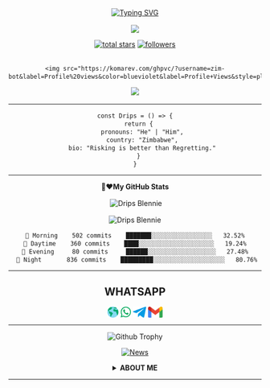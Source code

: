 <div align="center">
<a href="https://git.io/typing-svg"><img src="https://readme-typing-svg.demolab.com?font=Tilt+Warp&size=25&duration=4000&pause=1000&color=16F776&background=000000&width=250&height=40&lines=Hi+Dad+it's+me+Drips;Blessed+Tuna" alt="Typing SVG" /></a>    
<p align="center">
<a href="https://github.com/zim-bot"><img align="center" src="https://github-cardname.caliph.my.id/api?name=zim-bot&description=Hi,%20I%20am%20Drips(blennie).%20Just%20give%20a%20girl🤣%20I%20wanna%20program%20her,%20please%20Support%20Me&image=https://i.ibb.co/kJqXt6T/1678194866669.jpg&backgroundColor=%23ecf0f1&instagram=@ashy45&github=zim-bot&pattern=ticTacToe&colorPattern=%23eaeaea&site=https://youtube.com/@zim-bot"/></a>
</p>


<div align="center">


  <p align="center">
  <a href="https://github.com/zim-bot?tab=repositories&sort=stargazers">
    <img alt="total stars" title="Total stars on GitHub" src="https://custom-icon-badges.herokuapp.com/badge/dynamic/json?logo=star&color=55960c&labelColor=488207&label=Stars&style=for-the-badge&query=%24.stars&url=https://api.github-star-counter.workers.dev/user/zim-bot"/></a>
  <a href="https://github.com/zim-bot?tab=followers">
    <img alt="followers" title="Follow me on Github" src="https://custom-icon-badges.herokuapp.com/github/followers/zim-bot?color=236ad3&labelColor=1155ba&style=for-the-badge&logo=person-add&label=Follow&logoColor=white"/></a>
    </br></br>
 
    <img src="https://komarev.com/ghpvc/?username=zim-bot&label=Profile%20views&color=blueviolet&label=Profile+Views&style=plastic">
  </a>
  
</p>

<p align="center">
  <img src="https://profile-counter.glitch.me/zim-bot/count.svg" />
</p>

<!--
![Metrics](https://github.com/zim-bot/zim-bot/blob/zim-bot/github-metrics.svg)
-->
<!--
[![ReadMe Card](https://github-readme-stats.vercel.app/api/pin/?username=mhankbarbar&repo=insta-Hack&theme=auto)](https://github.com/zim-bot/zimbot-v4)
-->
---
```
const Drips = () => {
  return {
    pronouns: "He" | "Him",
    country: "Zimbabwe",
    bio: "Risking is better than Regretting."
  }
}
```
<!--START_SECTION:waka--> 
 
---

**🫶❤️My GitHub Stats** 

<p>&nbsp;<img align="center" src="https://github-readme-stats.vercel.app/api?username=zim-bot&show_icons=true&theme=highcontrast" alt="Drips Blennie" /></p>

<p><img align="center" src="https://github-readme-streak-stats.herokuapp.com/?user=zim-bot&theme=highcontrast" alt="Drips Blennie" /></p>
</details>


```text
 🧭 Morning    502 commits    ███████░░░░░░░░░░░░░░░░░   32.52% 
 🌆 Daytime    360 commits    ████░░░░░░░░░░░░░░░░░░░░░   19.24% 
 🌃 Evening     80 commits     ██████░░░░░░░░░░░░░░░░░░░   27.48% 
 🌙 Night       836 commits    █████████░░░░░░░░░░░░░░░░░░░░   80.76%

```

<!--END_SECTION:waka-->
---

<div align="center">
  

## WHATSAPP 
<p align="center">
<a href="https://dripsofc.tech" target="blank"><img align="center" height="22px" src="./drips/Web.png" alt="Drips blennie" /></a>   
<a href="https://api.whatsapp.com/send?phone=263718736741&text=Oooh%20Drips%20its%20me" target="blank"><img align="center" height="22px" src="./drips/WhatsApp.png" alt="Drips Blennie"/></a>
<a href="https://telegram.me/blessedtuna" target="blank"><img align="center" height="22px" src="./drips/Telegram.png" alt="Drips Blennie" /></a>   
<a href="mailto:Blessed Tuna (Drips)?&subject=WORKING TOGETHER&body=reinhardtuna@gmail.com" target="blank"><img align="center" height="22px" src="./drips/Gmail.png" alt="Drips Blennie" /></a>   
</p>

---

![Github Trophy](https://github-profile-trophy.vercel.app/?username=zim-bot)

</details>

[![News](https://github-readme-stats.vercel.app/api/pin/?username=zim-bot&theme=highcontrast&repo=zim-bot)](https://github.com/zim-bot)

</details>

<details>
    <summary><b>ABOUT ME</b></summary><br/>
  
---
  
My name is Blessed Tuna, and I’m the proud owner of ZIM BOT, a revolutionary artificial intelligence application. ZIM BOT is the brainchild of myself and my team of dedicated developers. Our goal is to provide an AI-driven solution that can help people in a variety of ways. With ZIM BOT, users can search the web, access their email, play music, and much more.

ZIM BOT is a game-changer when it comes to artificial intelligence. We use advanced machine learning algorithms and natural language processing to give ZIM BOT a human-like intelligence. This allows users to interact with ZIM BOT as if they were talking to a human. ZIM BOT can understand commands, respond to questions, and even provide recommendations.

We’ve been working hard to make ZIM BOT even better. We’ve improved its interface and added new features, such as voice recognition. We’ve also made sure that ZIM BOT is secure and reliable. We’re constantly improving the algorithms and adding new features to make ZIM BOT the best AI solution on the market.

I’m very proud of what my team and I have accomplished with ZIM BOT. We believe that ZIM BOT will revolutionize the way people interact with technology. We’re constantly striving to make ZIM BOT better and more user-friendly. We’re confident that ZIM BOT will make life easier for everyone.

</details>
 
---
